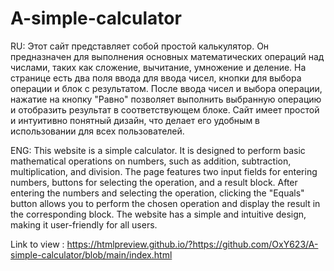 # A-simple-calculator

RU:
    Этот сайт представляет собой простой калькулятор. Он предназначен для выполнения основных математических операций над числами, таких как сложение, вычитание, умножение и деление. На странице есть два поля ввода для ввода чисел, кнопки для выбора операции и блок с результатом. После ввода чисел и выбора операции, нажатие на кнопку "Равно" позволяет выполнить выбранную операцию и отобразить результат в соответствующем блоке. Сайт имеет простой и интуитивно понятный дизайн, что делает его удобным в использовании для всех пользователей.

ENG:
    This website is a simple calculator. It is designed to perform basic mathematical operations on numbers, such as addition, subtraction, multiplication, and division. The page features two input fields for entering numbers, buttons for selecting the operation, and a result block. After entering the numbers and selecting the operation, clicking the "Equals" button allows you to perform the chosen operation and display the result in the corresponding block. The website has a simple and intuitive design, making it user-friendly for all users.


Link to view :
https://htmlpreview.github.io/?https://github.com/OxY623/A-simple-calculator/blob/main/index.html
